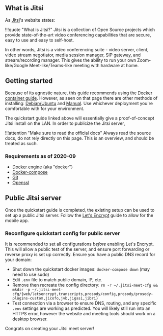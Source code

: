 ## What is Jitsi
As [Jitsi](https://jitsi.github.io/handbook/docs/intro)'s website states:

!!!quote "What is Jitsi?"
    Jitsi is a collection of Open Source projects which provide state-of-the-art video conferencing capabilities that are secure, easy to use and easy to self-host.

In other words, Jitsi is a video conferencing suite - video server, client, video stream negotiator, media session manager, SIP gateway, and stream/recording manager. This gives the ability to run your own Zoom-like/Google Meet-like/Teams-like meeting with hardware at home.

## Getting started
Because of its agnostic nature, this guide recommends using the [Docker container guide](https://jitsi.github.io/handbook/docs/devops-guide/devops-guide-docker). However, as seen on that page there are other methods of installing: [Debian/Ubuntu](https://jitsi.github.io/handbook/docs/devops-guide/devops-guide-quickstart) and [Manual](https://jitsi.github.io/handbook/docs/devops-guide/devops-guide-manual). Use whichever deployment you're comfortable with for your environment.

The quickstart guide linked above will essentially give a proof-of-concept Jitsi install on the LAN. In order to publicize the Jitsi server, 

!!!attention "Make sure to read the official docs"
    Always read the source docs, do not rely directly on this page. This is an overview, and should be treated as such.

### Requirements as of 2020-09
- [Docker engine](https://docs.docker.com/engine/install/) (aka "docker")
- [Docker-compose](https://docs.docker.com/compose/install/)
- [Git](https://git-scm.com/downloads)
- [Openssl](https://github.com/openssl/openssl#download)

## Public Jitsi server
Once the quickstart guide is completed, the existing setup can be used to set up a public Jitsi server. Follow the [Let's Encrypt](https://jitsi.github.io/handbook/docs/devops-guide/devops-guide-docker#lets-encrypt-configuration) guide to allow for the mobile app.

### Reconfigure quickstart config for public server
It is recommended to set all configurations _before_ enabling Let's Encrypt. This will allow a public test of the server, and ensure port forwarding or reverse proxy is set up correctly. Ensure you have a public DNS record for your domain:

- Shut down the quickstart docker images: `docker-compose down` (may need to use sudo)
- Edit `.env` file to match public domain, IP, etc.
- Remove then recreate the config directory: `rm -r ~/.jitsi-meet-cfg && mkdir -p ~/.jitsi-meet-cfg/{web/letsencrypt,transcripts,prosody/config,prosody/prosody-plugins-custom,jicofo,jvb,jigasi,jibri}`
- Test connection via a browser to ensure DNS, routing, and any specific `.env` settings are working as predicted. You will likely still run into an HTTPS error, however the website and meeting tools should work on a desktop browser.

Congrats on creating your Jitsi meet server!

<!---
TODO: Add section or dedicated page for Let's Encrypt on a container for Jitsi.
-->